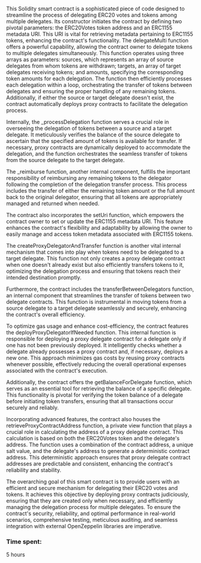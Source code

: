 This Solidity smart contract is a sophisticated piece of code designed to streamline the process of delegating ERC20 votes and tokens among multiple delegates. Its constructor initiates the contract by defining two pivotal parameters: the ERC20Votes token address and an ERC1155 metadata URI. This URI is vital for retrieving metadata pertaining to ERC1155 tokens, enhancing the contract's functionality. The delegateMulti function offers a powerful capability, allowing the contract owner to delegate tokens to multiple delegates simultaneously. This function operates using three arrays as parameters: sources, which represents an array of source delegates from whom tokens are withdrawn; targets, an array of target delegates receiving tokens; and amounts, specifying the corresponding token amounts for each delegation. The function then efficiently processes each delegation within a loop, orchestrating the transfer of tokens between delegates and ensuring the proper handling of any remaining tokens. Additionally, if either the source or target delegate doesn't exist, the contract automatically deploys proxy contracts to facilitate the delegation process.

Internally, the _processDelegation function serves a crucial role in overseeing the delegation of tokens between a source and a target delegate. It meticulously verifies the balance of the source delegate to ascertain that the specified amount of tokens is available for transfer. If necessary, proxy contracts are dynamically deployed to accommodate the delegation, and the function orchestrates the seamless transfer of tokens from the source delegate to the target delegate.

The _reimburse function, another internal component, fulfills the important responsibility of reimbursing any remaining tokens to the delegator following the completion of the delegation transfer process. This process includes the transfer of either the remaining token amount or the full amount back to the original delegator, ensuring that all tokens are appropriately managed and returned when needed.

The contract also incorporates the setUri function, which empowers the contract owner to set or update the ERC1155 metadata URI. This feature enhances the contract's flexibility and adaptability by allowing the owner to easily manage and access token metadata associated with ERC1155 tokens.

The createProxyDelegatorAndTransfer function is another vital internal mechanism that comes into play when tokens need to be delegated to a target delegate. This function not only creates a proxy delegate contract when one doesn't already exist but also efficiently transfers tokens to it, optimizing the delegation process and ensuring that tokens reach their intended destination promptly.

Furthermore, the contract includes the transferBetweenDelegators function, an internal component that streamlines the transfer of tokens between two delegate contracts. This function is instrumental in moving tokens from a source delegate to a target delegate seamlessly and securely, enhancing the contract's overall efficiency.

To optimize gas usage and enhance cost-efficiency, the contract features the deployProxyDelegatorIfNeeded function. This internal function is responsible for deploying a proxy delegate contract for a delegate only if one has not been previously deployed. It intelligently checks whether a delegate already possesses a proxy contract and, if necessary, deploys a new one. This approach minimizes gas costs by reusing proxy contracts whenever possible, effectively reducing the overall operational expenses associated with the contract's execution.

Additionally, the contract offers the getBalanceForDelegate function, which serves as an essential tool for retrieving the balance of a specific delegate. This functionality is pivotal for verifying the token balance of a delegate before initiating token transfers, ensuring that all transactions occur securely and reliably.

Incorporating advanced features, the contract also houses the retrieveProxyContractAddress function, a private view function that plays a crucial role in calculating the address of a proxy delegate contract. This calculation is based on both the ERC20Votes token and the delegate's address. The function uses a combination of the contract address, a unique salt value, and the delegate's address to generate a deterministic contract address. This deterministic approach ensures that proxy delegate contract addresses are predictable and consistent, enhancing the contract's reliability and stability.

The overarching goal of this smart contract is to provide users with an efficient and secure mechanism for delegating their ERC20 votes and tokens. It achieves this objective by deploying proxy contracts judiciously, ensuring that they are created only when necessary, and efficiently managing the delegation process for multiple delegates. To ensure the contract's security, reliability, and optimal performance in real-world scenarios, comprehensive testing, meticulous auditing, and seamless integration with external OpenZeppelin libraries are imperative.

### Time spent:
5 hours